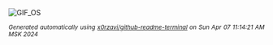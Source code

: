 <div align="justify">
<picture>
    <source media="(prefers-color-scheme: dark)" srcset="https://i.ibb.co/q1hY0NR/output-gif.gif">
    <source media="(prefers-color-scheme: light)" srcset="https://i.ibb.co/q1hY0NR/output-gif.gif">
    <img alt="GIF_OS" src="https://i.ibb.co/q1hY0NR/output-gif.gif">
</picture>

<sub><i>Generated automatically using [x0rzavi/github-readme-terminal](https://github.com/x0rzavi/github-readme-terminal) on Sun Apr 07 11:14:21 AM MSK 2024</i></sub>

</div>

<!-- Image deletion URL: https://ibb.co/2KR38vj/86ae84d0d8c48d247378f60dd4653672 -->
